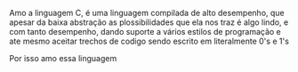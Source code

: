 Amo a linguagem C, é uma linguagem compilada de alto desempenho, que apesar da baixa abstração as plossibilidades que
ela nos traz é algo lindo, e com tanto desempenho, dando suporte a vários estilos de programação e ate mesmo aceitar trechos
de codigo sendo escrito em literalmente 0's e 1's

Por isso amo essa linguagem